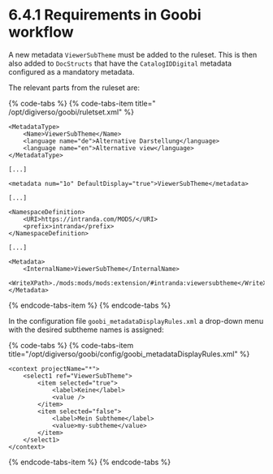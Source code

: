 # 6.4.1 Requirements in Goobi workflow

A new metadata `ViewerSubTheme` must be added to the ruleset. This is then also added to `DocStructs` that have the `CatalogIDDigital` metadata configured as a mandatory metadata. 

The relevant parts from the ruleset are:

{% code-tabs %}
{% code-tabs-item title=" /opt/digiverso/goobi/ruletset.xml" %}
```markup
<MetadataType>
    <Name>ViewerSubTheme</Name>
    <language name="de">Alternative Darstellung</language>
    <language name="en">Alternative view</language>
</MetadataType>

[...]

<metadata num="1o" DefaultDisplay="true">ViewerSubTheme</metadata>

[...]

<NamespaceDefinition>
    <URI>https://intranda.com/MODS/</URI>
    <prefix>intranda</prefix>
</NamespaceDefinition>

[...]

<Metadata>
    <InternalName>ViewerSubTheme</InternalName>
    <WriteXPath>./mods:mods/mods:extension/#intranda:viewersubtheme</WriteXPath>
</Metadata>
```
{% endcode-tabs-item %}
{% endcode-tabs %}

In the configuration file `goobi_metadataDisplayRules.xml` a drop-down menu with the desired subtheme names is assigned:

{% code-tabs %}
{% code-tabs-item title="/opt/digiverso/goobi/config/goobi\_metadataDisplayRules.xml" %}
```markup
<context projectName="*">
    <select1 ref="ViewerSubTheme">
        <item selected="true">
            <label>Keine</label>
            <value />
        </item>
        <item selected="false">
            <label>Mein Subtheme</label>
            <value>my-subtheme</value>
        </item>
    </select1>
</context>
```
{% endcode-tabs-item %}
{% endcode-tabs %}

